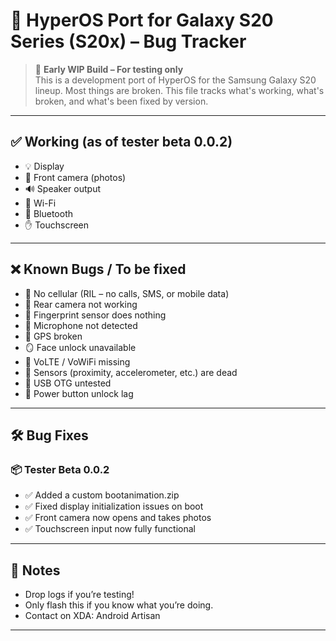 # 🚧 HyperOS Port for Galaxy S20 Series (S20x) – Bug Tracker

> 🧪 **Early WIP Build – For testing only**  
> This is a development port of HyperOS for the Samsung Galaxy S20 lineup. Most things are broken. This file tracks what's working, what's broken, and what's been fixed by version.

---

## ✅ Working (as of tester beta 0.0.2)

- 💡 Display
- 🤳 Front camera (photos)
- 🔊 Speaker output
- 📶 Wi-Fi
- 📡 Bluetooth
- ✋ Touchscreen

---

## ❌ Known Bugs / To be fixed

- 📵 No cellular (RIL – no calls, SMS, or mobile data)
- 🎥 Rear camera not working
- 🛑 Fingerprint sensor does nothing
- 🎤 Microphone not detected
- 🧭 GPS broken
- 🪞 Face unlock unavailable
- 💬 VoLTE / VoWiFi missing
- 🧲 Sensors (proximity, accelerometer, etc.) are dead
- 🔌 USB OTG untested
- 🔘 Power button unlock lag
---

## 🛠️ Bug Fixes

### 📦 Tester Beta 0.0.2
- ✅ Added a custom bootanimation.zip
- ✅ Fixed display initialization issues on boot
- ✅ Front camera now opens and takes photos
- ✅ Touchscreen input now fully functional

---

## 💬 Notes

- Drop logs if you’re testing!
- Only flash this if you know what you’re doing.
- Contact on XDA: Android Artisan

---
